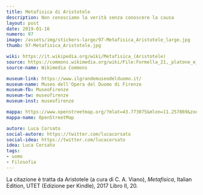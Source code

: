```yaml
---
title: Metafisica di Aristotele
description: Non conosciamo la verità senza conoscere la causa
layout: post
date: 2019-01-16
numero: 97
image: /assets/img/stickers-large/97-Metafisica_Aristotele_large.jpg
thumb: 97-Metafisica_Aristotele.jpg

wiki: https://it.wikipedia.org/wiki/Metafisica_(Aristotele)
source: https://commons.wikimedia.org/wiki/File:Formella_21,_platone_e_aristotele_o_la_filosofia,_luca_della_robbia,_1437-1439dettaglio.JPG
source-name: Wikimedia Commons

museum-link: https://www.ilgrandemuseodelduomo.it/
museum-name: Museo dell'Opera del Duomo di Firenze
museum-fb: MuseoFirenze
museum-tw: museofirenze
museum-inst: museofirenze

mappa: https://www.openstreetmap.org/?mlat=43.773075&mlon=11.257869&zoom=15#map=15/43.7731/11.2579
mappa-name: OpenStreetMap

autore: Luca Corsato
social-autore: https://twitter.com/lucacorsato
social-idea: https://twitter.com/lucacorsato
idea: Luca Corsato
tags:
- uomo
- Filosofia
---
```


La citazione è tratta da Aristotele (a cura di C. A. Viano), *Metafisica*, Italian Edition, UTET (Edizione per Kindle), 2017 Libro II, 20.
